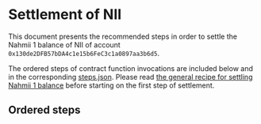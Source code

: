 # Settlement of NII
This document presents the recommended steps in order to settle the Nahmii 1
balance of NII of account `0x130de2DFB57bDA4c1e15b6FeC3c1a0897aa3b6d5`.

The ordered steps of contract function invocations are included below and in
the corresponding [steps.json](./steps.json). Please read [the general recipe
for settling Nahmii 1 balance](../../README.md) before starting on the first
step of settlement.

## Ordered steps

